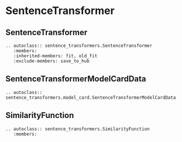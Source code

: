 # SentenceTransformer

## SentenceTransformer
```eval_rst
.. autoclass:: sentence_transformers.SentenceTransformer
   :members:
   :inherited-members: fit, old_fit
   :exclude-members: save_to_hub
```

## SentenceTransformerModelCardData
```eval_rst
.. autoclass:: sentence_transformers.model_card.SentenceTransformerModelCardData
```

## SimilarityFunction
```eval_rst
.. autoclass:: sentence_transformers.SimilarityFunction
   :members:
```